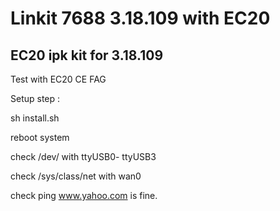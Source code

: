 # Linkit 7688 3.18.109 with EC20

## EC20 ipk kit for 3.18.109

Test with EC20 CE FAG

Setup step :

  sh install.sh

  reboot system

check /dev/ with ttyUSB0- ttyUSB3

check /sys/class/net with wan0

check ping www.yahoo.com is fine.


